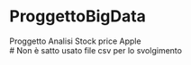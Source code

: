 # ProggettoBigData
Proggetto Analisi Stock price Apple
<br># Non è satto usato file csv per lo svolgimento<br>

